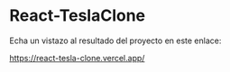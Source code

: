 # React-TeslaClone

Echa un vistazo al resultado del proyecto en este enlace:

https://react-tesla-clone.vercel.app/
